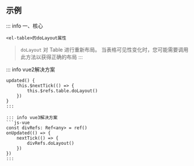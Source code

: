 <c-title title="el-table设置高度之后合计行不显示解决方法" />

## 示例

::: info 一、核心
```js-vue
<el-table>的doLayout属性
```
> `doLayout` 对 Table 进行重新布局。 当表格可见性变化时，您可能需要调用此方法以获得正确的布局
:::


::: info vue2解决方案
```js-vue
updated() {
    this.$nextTick(() => {
        this.$refs.table.doLayout()
    })
}
:::

::: info vue3解决方案
```js-vue
const divRefs: Ref<any> = ref()
onUpdated(() => {
    nextTick(() => {
        divRefs.doLayout()
    })
})
:::
